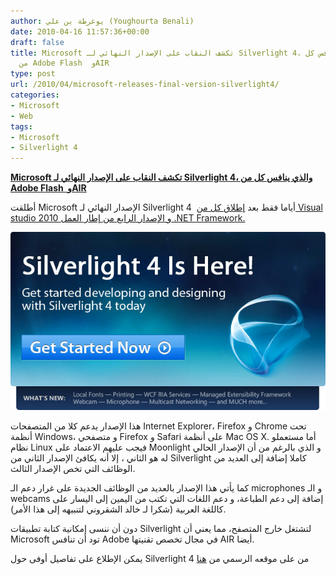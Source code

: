 ```yaml
---
author: يوغرطة بن علي (Youghourta Benali)
date: 2010-04-16 11:57:36+00:00
draft: false
title: Microsoft تكشف النقاب على الإصدار النهائي لـ Silverlight 4، والذي ينافس كل
  من Adobe Flash  وAIR
type: post
url: /2010/04/microsoft-releases-final-version-silverlight4/
categories:
- Microsoft
- Web
tags:
- Microsoft
- Silverlight 4
---
```


[**Microsoft تكشف النقاب على الإصدار النهائي لـ Silverlight 4، والذي ينافس كل من Adobe Flash  وAIR**](https://www.it-scoop.com/2010/04/microsoft-releases-final-version-silverlight4)


أطلقت Microsoft الإصدار النهائي لـ Silverlight 4  أياما فقط بعد [إطلاق كل من Visual studio 2010 و الإصدار الرابع من إطار العمل .NET Framework.](../../../../../2010/04/microsoft-launches-visual-studio-2010/)

[![](Silverlight-4-Is-Here-Get-Started-Now.jpg)
](https://www.it-scoop.com/2010/04/microsoft-releases-final-version-silverlight4)

هذا الإصدار يدعم كلا من المتصفحات Internet Explorer، Firefox و Chrome تحت أنظمة Windows، و متصفحي Firefox و Safari على أنظمة Mac OS X. أما مستعملو نظام Linux فيجب عليهم الاعتماد على Moonlight و الذي بالرغم من أن الإصدار الحالي له هو الثاني ، إلا أنه يكافئ الإصدار الثاني من Silverlight كاملا إضافة إلى العديد من الوظائف التي تخص الإصدار الثالث.

كما يأتي هذا الإصدار بالعديد من الوظائف الجديدة على غرار دعم الـ microphones و الـ webcams إضافة إلى دعم الطباعة، و دعم اللغات التي تكتب من اليمين إلى اليسار على كاللغة العربية (شكرا لـ خالد الشقروني لتنبيهه إلى هذا الأمر).

دون أن ننسى إمكانية كتابة تطبيقات Silverlight لتشتغل خارج المتصفح، مما يعني أن Microsoft تود أن تنافس Adobe في مجال تخصص تقنيتها AIR أيضا.

يمكن الإطلاع على تفاصيل أوفى حول Silverlight 4 من على موقعه الرسمي من [هنا](http://www.silverlight.net/)
